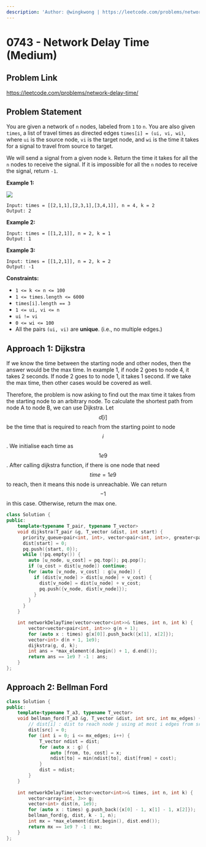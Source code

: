```yaml
---
description: 'Author: @wingkwong | https://leetcode.com/problems/network-delay-time/'
---
```


# 0743 - Network Delay Time (Medium)

## Problem Link

https://leetcode.com/problems/network-delay-time/

## Problem Statement

You are given a network of `n` nodes, labeled from `1` to `n`. You are also given `times`, a list of travel times as directed edges `times[i] = (ui, vi, wi)`, where `ui` is the source node, `vi` is the target node, and `wi` is the time it takes for a signal to travel from source to target.

We will send a signal from a given node `k`. Return the time it takes for all the `n` nodes to receive the signal. If it is impossible for all the `n` nodes to receive the signal, return `-1`.

**Example 1:**

![](https://assets.leetcode.com/uploads/2019/05/23/931\_example\_1.png)

```
Input: times = [[2,1,1],[2,3,1],[3,4,1]], n = 4, k = 2
Output: 2
```

**Example 2:**

```
Input: times = [[1,2,1]], n = 2, k = 1
Output: 1
```

**Example 3:**

```
Input: times = [[1,2,1]], n = 2, k = 2
Output: -1
```

**Constraints:**

* `1 <= k <= n <= 100`
* `1 <= times.length <= 6000`
* `times[i].length == 3`
* `1 <= ui, vi <= n`
* `ui != vi`
* `0 <= wi <= 100`
* All the pairs `(ui, vi)` are **unique**. (i.e., no multiple edges.)

## Approach 1: Dijkstra

If we know the time between the starting node and other nodes, then the answer would be the max time. In example 1, if node 2 goes to node 4, it takes 2 seconds. If node 2 goes to to node 1, it takes 1 second. If we take the max time, then other cases would be covered as well.

Therefore, the problem is now asking to find out the max time it takes from the starting node to an arbitrary node. To calculate the shortest path from node A to node B, we can use Dijkstra. Let $$d[i]$$ be the time that is required to reach from the starting point to node $$i$$. We initialise each time as $$1e9$$. After calling dijkstra function, if there is one node that need $$time = 1e9$$ to reach, then it means this node is unreachable. We can return $$-1$$ in this case. Otherwise, return the max one.

<SolutionAuthor name="@wingkwong"/>

```cpp
class Solution {
public:
    template<typename T_pair, typename T_vector>
    void dijkstra(T_pair &g, T_vector &dist, int start) {
      priority_queue<pair<int, int>, vector<pair<int, int>>, greater<pair<int, int>>> pq;
      dist[start] = 0;
      pq.push({start, 0});
      while (!pq.empty()) {
        auto [u_node, u_cost] = pq.top(); pq.pop();
        if (u_cost > dist[u_node]) continue;
        for (auto [v_node, v_cost] : g[u_node]) {
          if (dist[v_node] > dist[u_node] + v_cost) {
            dist[v_node] = dist[u_node] + v_cost;
            pq.push({v_node, dist[v_node]});
          }
        }
      }
    }

    int networkDelayTime(vector<vector<int>>& times, int n, int k) {
        vector<vector<pair<int, int>>> g(n + 1);
        for (auto x : times) g[x[0]].push_back({x[1], x[2]});
        vector<int> d(n + 1, 1e9);
        dijkstra(g, d, k);
        int ans = *max_element(d.begin() + 1, d.end());
        return ans == 1e9 ? -1 : ans;
    }
};
```

## Approach 2: Bellman Ford

<SolutionAuthor name="@wingkwong"/>

```cpp
class Solution {
public:
    template<typename T_a3, typename T_vector>
    void bellman_ford(T_a3 &g, T_vector &dist, int src, int mx_edges) {
        // dist[i] : dist to reach node j using at most i edges from src
        dist[src] = 0;
        for (int i = 0; i <= mx_edges; i++) {
            T_vector ndist = dist;
            for (auto x : g) {
                auto [from, to, cost] = x;
                ndist[to] = min(ndist[to], dist[from] + cost);
            }
            dist = ndist;
        }
    }
    
    int networkDelayTime(vector<vector<int>>& times, int n, int k) {
        vector<array<int, 3>> g;
        vector<int> dist(n, 1e9);
        for (auto x : times) g.push_back({x[0] - 1, x[1] - 1, x[2]});
        bellman_ford(g, dist, k - 1, n);
        int mx = *max_element(dist.begin(), dist.end());
        return mx == 1e9 ? -1 : mx;
    }
};
```
